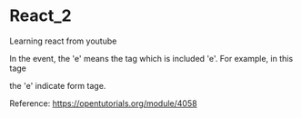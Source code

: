 # React_2
Learning react from youtube

In the event, the 'e' means the tag which is included 'e'.
For example, in this tage <form onChange = function(e){}></form> the 'e' indicate form tage.
                                                                            












Reference: https://opentutorials.org/module/4058
